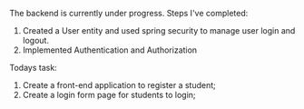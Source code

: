 The backend is currently under progress.
Steps I've completed:
  1) Created a User entity and used spring security to manage user login and logout.
  2) Implemented Authentication and Authorization 

Todays task:
  1) Create a front-end application to register a student;
  2) Create a login form page for students to login;